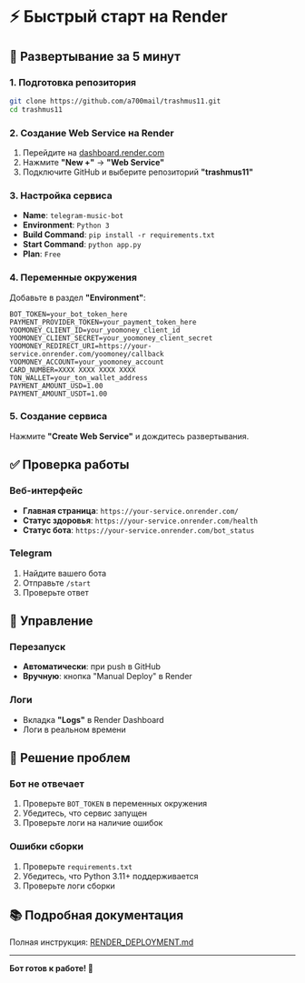 # ⚡ Быстрый старт на Render

## 🚀 Развертывание за 5 минут

### 1. Подготовка репозитория
```bash
git clone https://github.com/a700mail/trashmus11.git
cd trashmus11
```

### 2. Создание Web Service на Render
1. Перейдите на [dashboard.render.com](https://dashboard.render.com)
2. Нажмите **"New +"** → **"Web Service"**
3. Подключите GitHub и выберите репозиторий **"trashmus11"**

### 3. Настройка сервиса
- **Name**: `telegram-music-bot`
- **Environment**: `Python 3`
- **Build Command**: `pip install -r requirements.txt`
- **Start Command**: `python app.py`
- **Plan**: `Free`

### 4. Переменные окружения
Добавьте в раздел **"Environment"**:
```
BOT_TOKEN=your_bot_token_here
PAYMENT_PROVIDER_TOKEN=your_payment_token_here
YOOMONEY_CLIENT_ID=your_yoomoney_client_id
YOOMONEY_CLIENT_SECRET=your_yoomoney_client_secret
YOOMONEY_REDIRECT_URI=https://your-service.onrender.com/yoomoney/callback
YOOMONEY_ACCOUNT=your_yoomoney_account
CARD_NUMBER=XXXX XXXX XXXX XXXX
TON_WALLET=your_ton_wallet_address
PAYMENT_AMOUNT_USD=1.00
PAYMENT_AMOUNT_USDT=1.00
```

### 5. Создание сервиса
Нажмите **"Create Web Service"** и дождитесь развертывания.

## ✅ Проверка работы

### Веб-интерфейс
- **Главная страница**: `https://your-service.onrender.com/`
- **Статус здоровья**: `https://your-service.onrender.com/health`
- **Статус бота**: `https://your-service.onrender.com/bot_status`

### Telegram
1. Найдите вашего бота
2. Отправьте `/start`
3. Проверьте ответ

## 🔧 Управление

### Перезапуск
- **Автоматически**: при push в GitHub
- **Вручную**: кнопка "Manual Deploy" в Render

### Логи
- Вкладка **"Logs"** в Render Dashboard
- Логи в реальном времени

## 🚨 Решение проблем

### Бот не отвечает
1. Проверьте `BOT_TOKEN` в переменных окружения
2. Убедитесь, что сервис запущен
3. Проверьте логи на наличие ошибок

### Ошибки сборки
1. Проверьте `requirements.txt`
2. Убедитесь, что Python 3.11+ поддерживается
3. Проверьте логи сборки

## 📚 Подробная документация

Полная инструкция: [RENDER_DEPLOYMENT.md](./RENDER_DEPLOYMENT.md)

---

**Бот готов к работе! 🎵**
